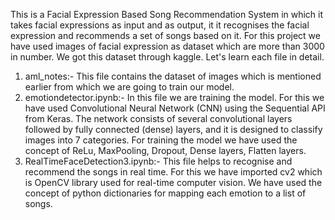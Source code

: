 This is a Facial Expression Based Song Recommendation System in which it takes facial expressions as input and as output, it it recognises the facial expression and recommends a set of songs based on it.
For this project we have used images of facial expression as dataset which are more than 3000 in number. We got this dataset through kaggle.
Let's learn each file in detail.
1) aml_notes:- This file contains the dataset of images which is mentioned earlier from which we are going to train our model.
2) emotiondetector.ipynb:- In this file we are training the model. For this we have used Convolutional Neural Network (CNN) using the Sequential API from Keras.
                           The network consists of several convolutional layers followed by fully connected (dense) layers, and it is designed to classify images into 7 categories.
                           For training the model we have used the concept of ReLu, MaxPooling, Dropout, Dense layers, Flatten layers.
3) RealTimeFaceDetection3.ipynb:- This file helps to recognise and recommend the songs in real time. For this we have imported cv2 which is OpenCV library used for real-time computer vision.
                                  We have used the concept of python dictionaries for mapping each emotion to a list of songs.
